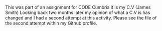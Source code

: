 This was part of an assignment for CODE Cumbria it is my C.V (James Smith)
Looking back two months later my opinion of what a C.V is has changed and I had a second attempt at this activity. 
Please see the file of the second attempt within my Github profile.
